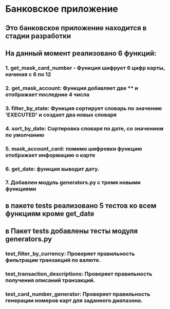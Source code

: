 # Банковское приложение 
## Это банковское приложение находится в стадии разработки
## На данный момент реализовано 6 функций:
### 1. get_mask_card_number - Функция шифрует 6 цифр карты, начиная с 6 по 12
### 2. get_mask_account: Функция добавляет две ** и отображает последние 4 числа
### 3. filter_by_state: Функция сортирует словарь по значению 'EXECUTED' и создает два новых словаря
### 4. sort_by_date: Сортировка словаря по дате, со значением по умолчанию
### 5. mask_account_card: помимо шифровки функцию отображает информацию о карте 
### 6. get_date: функция выводит дату.
### 7. Добавлен модуль generators.py c тремя новыми функциями 
## в пакете tests реализовано 5 тестов ко всем функциям кроме get_date
## в Пакет tests добавлены тесты модуля generators.py
### test_filter_by_currency: Проверяет правильность фильтрации транзакций по валюте.
### test_transaction_descriptions: Проверяет правильность получения описаний транзакций.
### test_card_number_generator: Проверяет правильность генерации номеров карт для заданного диапазона.